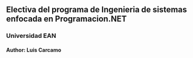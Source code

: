 ## Electiva del programa de Ingenieria de sistemas enfocada en Programacion.NET
### Universidad EAN
#### Author: Luis Carcamo
